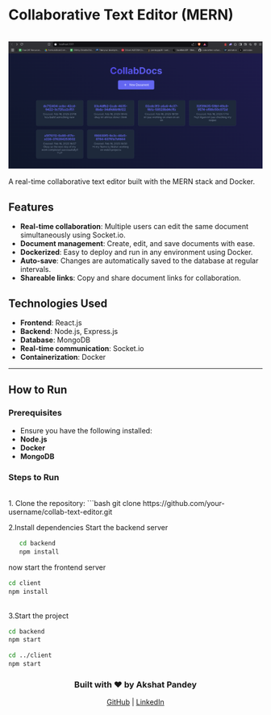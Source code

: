 # Collaborative Text Editor (MERN)

<div align="center">
  <br />
  <img src="https://raw.githubusercontent.com/Akpan123/mrikal_InternWork/refs/heads/master/client/public/Screenshot%202025-02-16%20201934.png" alt="Project Banner" width="800" />
  <br />
</div>

A real-time collaborative text editor built with the MERN stack and Docker.

## Features
- **Real-time collaboration**: Multiple users can edit the same document simultaneously using Socket.io.
- **Document management**: Create, edit, and save documents with ease.
- **Dockerized**: Easy to deploy and run in any environment using Docker.
- **Auto-save**: Changes are automatically saved to the database at regular intervals.
- **Shareable links**: Copy and share document links for collaboration.

## Technologies Used
- **Frontend**: React.js
- **Backend**: Node.js, Express.js
- **Database**: MongoDB
- **Real-time communication**: Socket.io
- **Containerization**: Docker

---

## How to Run

### Prerequisites
- Ensure you have the following installed:
- **Node.js**    
- **Docker**  
- **MongoDB** 

### Steps to Run
<br>
1. Clone the repository:
   ```bash
   git clone https://github.com/your-username/collab-text-editor.git

2.Install dependencies
 Start the backend server
   ```bash
      cd backend
      npm install
```
now start the frontend server
<br>
```bash
cd client
npm install  
```
<br>
3.Start the project

```bash
cd backend
npm start
```
```bash
cd ../client
npm start
```

<div align="center"> <h3>Built with ❤️ by Akshat Pandey</h3> <a href="https://github.com/Akpan123">GitHub</a> | <a href="https://linkedin.com/in/akshat-pandey-7397b7258/">LinkedIn</a> </div>
